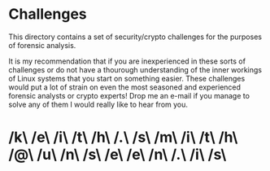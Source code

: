 # Challenges
This directory contains a set of security/crypto challenges for the purposes of forensic analysis.

It is my recommendation that if you are inexperienced in these sorts of challenges or do not have a thourough understanding of the inner workings of Linux systems that you start on something easier. These challenges would put a lot of strain on even the most seasoned and experienced forensic analysts or crypto experts! Drop me an e-mail if you manage to solve any of them I would really like to hear from you.

# /k\ /e\ /i\ /t\ /h\ /.\ /s\ /m\ /i\ /t\ /h\ /@\ /u\ /n\ /s\ /e\ /e\ /n\ /.\ /i\ /s\
